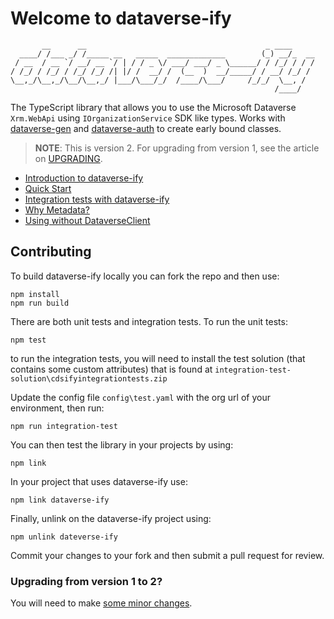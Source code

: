 # Welcome to dataverse-ify

```text
       __      __                                        _ ____     
  ____/ /___ _/ /_____ __   _____  _____________        (_) __/_  __
 / __  / __ `/ __/ __ `/ | / / _ \/ ___/ ___/ _ \______/ / /_/ / / /
/ /_/ / /_/ / /_/ /_/ /| |/ /  __/ /  (__  )  __/_____/ / __/ /_/ / 
\__,_/\__,_/\__/\__,_/ |___/\___/_/  /____/\___/     /_/_/  \__, /  
                                                           /____/   
```

The TypeScript library that allows you to use the Microsoft Dataverse `Xrm.WebApi` using `IOrganizationService` SDK like types.
Works with [dataverse-gen](https://www.npmjs.com/package/dataverse-gen) and [dataverse-auth](https://www.npmjs.com/package/dataverse-gen) to create early bound classes.

> **NOTE**: This is version 2. For upgrading from version 1, see the article on [UPGRADING](/UPGRADING.md).

- [Introduction to dataverse-ify](docs/home.md)
- [Quick Start](docs/quick-start.md)
- [Integration tests with dataverse-ify](docs/integration-testing.md)
- [Why Metadata?](docs/why-metadata.md)
- [Using without DataverseClient](docs/using-without-service-client.md)

## Contributing

To build dataverse-ify locally you can fork the repo and then use:

```text
npm install
npm run build
```

There are both unit tests and integration tests.
To run the unit tests:

```text
npm test
```

to run the integration tests, you will need to install the test solution (that contains some custom attributes) that is found at `integration-test-solution\cdsifyintegrationtests.zip`

Update the config file `config\test.yaml` with the org url of your environment, then run:

```text
npm run integration-test
```

You can then test the library in your projects by using:

```text
npm link
```

In your project that uses dataverse-ify use:

```text
npm link dataverse-ify
```

Finally, unlink on the dataverse-ify project using:

```text
npm unlink dateverse-ify
```

Commit your changes to your fork and then submit a pull request for review.



### Upgrading from version 1 to 2?

You will need to make [some minor changes](UPGRADING.md).
